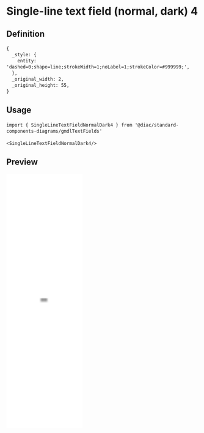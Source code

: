# Single-line text field (normal, dark) 4

## Definition

```
{
  _style: { 
    entity: 'dashed=0;shape=line;strokeWidth=1;noLabel=1;strokeColor=#999999;',
  },
  _original_width: 2,
  _original_height: 55,
}
```

## Usage

```
import { SingleLineTextFieldNormalDark4 } from '@diac/standard-components-diagrams/gmdlTextFields'

<SingleLineTextFieldNormalDark4/>
```

## Preview

<img src="./single-line-text-field-normal-dark-4.png" width="200"/>
